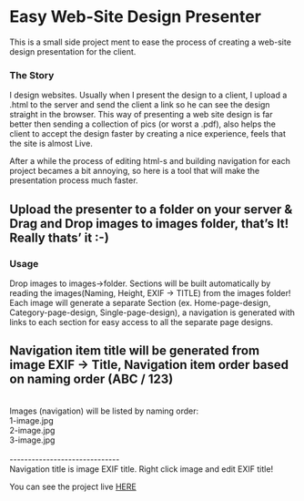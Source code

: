 <h1>Easy Web-Site Design Presenter</h1>
<p>
This is a small side project ment to ease the process of creating a web-site design presentation for the client.
</p>
<h3>The Story</h3>
<p>
I design websites. Usually when I present the design to a client, I upload a .html to the server and send the client a link so he can see the design straight in the browser. This way of presenting a web site design is far better then sending a collection of pics (or worst a .pdf), also helps the client to accept the design faster by creating a nice experience, feels that the site is almost Live.
</p>
<p>
After a while the process of editing html-s and building navigation for each project becames a bit annoying, so here is a tool that will make the presentation process much faster.
</p>



<h2>Upload the presenter to a folder on your server & Drag and Drop images to images folder, that’s It! Really thats’ it :-)</h2>

<h3>Usage</h3>
<p>
Drop images to images->folder. Sections will be built automatically by reading the images(Naming, Height, EXIF -> TITLE) from the images folder! Each image will generate a separate Section (ex. Home-page-design, Category-page-design, Single-page-design), a navigation is generated with links to each section for easy access to all the separate page designs.

Navigation item title will be generated from image EXIF -> Title, Navigation item order based on naming order (ABC / 123)
<br/>
------------------------------
<br/>
Images (navigation) will be listed by naming order:
<br/>
1-image.jpg<br/>
2-image.jpg<br/>
3-image.jpg<br/>
<br/>
------------------------------
<br/>
Navigation title is image EXIF title. Right click image and edit EXIF title!
</p>
<p>
You can see the project live <a href="http://presenter.webventures.ro/" targe="_blank" title="Easy Web-Site Design Presenter">HERE</a>
</p>

